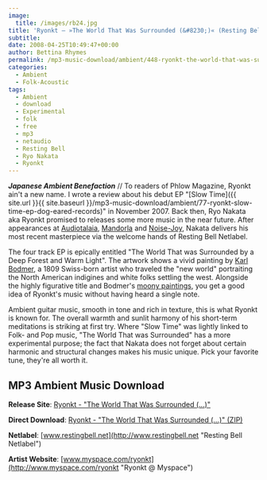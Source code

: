 ```yaml
---
image:
  title: /images/rb24.jpg
title: 'Ryonkt – »The World That Was Surrounded (&#8230;)« (Resting Bell)'
subtitle: 
date: 2008-04-25T10:49:47+00:00
author: Bettina Rhymes
permalink: /mp3-music-download/ambient/448-ryonkt-the-world-that-was-surrounded-resting-bell
categories:
  - Ambient
  - Folk-Acoustic
tags:
  - Ambient
  - download
  - Experimental
  - folk
  - free
  - mp3
  - netaudio
  - Resting Bell
  - Ryo Nakata
  - Ryonkt
---
```

***Japanese Ambient Benefaction*** // To readers of Phlow Magazine, Ryonkt ain't a new name. I wrote a review about his debut EP "[Slow Time]({{ site.url }}{{ site.baseurl }}/mp3-music-download/ambient/77-ryonkt-slow-time-ep-dog-eared-records)" in November 2007. Back then, Ryo Nakata aka Ryonkt promised to releases some more music in the near future. After appearances at [Audiotalaia](http://audiotalaia.blogspot.com/2008/01/at008-ryonkt.html "Ryonkt @ Audiotalaia"), [Mandorla](http://www.mandorla.com.mx/ "Mandorla Netlabel") and [Noise-Joy](http://www.noise-joy.org/artists/ryonkt.html "Ryonkt @ Noise-Joy"), Nakata delivers his most recent masterpiece via the welcome hands of Resting Bell Netlabel.<!--more-->

The four track EP is epically entitled "The World That was Surrounded by a Deep Forest and Warm Light". The artwork shows a vivid painting by [Karl Bodmer](http://en.wikipedia.org/wiki/Karl_Bodmer "Karl Bodmer @ Wikipedia"), a 1809 Swiss-born artist who traveled the "new world" portraiting the North American indigines and white folks settling the west. Alongside the highly figurative title and Bodmer's [moony paintings](http://commons.wikimedia.org/wiki/Karl_Bodmer "Karl Bodmer Gallery @ Wikimedia"), you get a good idea of Ryonkt's music without having heard a single note.

Ambient guitar music, smooth in tone and rich in texture, this is what Ryonkt is known for. The overall warmth and sunlit harmony of his short-term meditations is striking at first try. Where "Slow Time" was lightly linked to Folk- and Pop music, "The World That was Surrounded" has a more experimental purpose; the fact that Nakata does not forget about certain harmonic and structural changes makes his music unique. Pick your favorite tune, they're all worth it.

## MP3 Ambient Music Download

**Release Site**: [Ryonkt - "The World That Was Surrounded (...)"](http://www.restingbell.net/releases/rb024-the-world-that-was-surrounded "Ryonkt @ Resting Bell")
  
 **Direct Download**: [Ryonkt - "The World That Was Surrounded (...)" (ZIP)](http://www.archive.org/compress/rb024)
  
 **Netlabel**: [www.restingbell.net](http://www.restingbell.net "Resting Bell Netlabel")
  
 **Artist Website**: [www.myspace.com/ryonkt](http://www.myspace.com/ryonkt "Ryonkt @ Myspace")